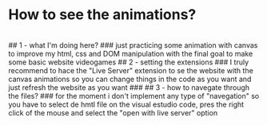 # How to see the animations?
<br>
##  1 - what I'm doing here?
### just practicing some animation with canvas to improve my html, css and DOM manipulation with the final goal to make some basic website videogames 
## 2 - setting the extensions
### I truly recommend to hace the "Live Server" extension to se the website with the canvas animations so you can change things in the code as you want and just refresh the website as you want
###
## 3 - how to navegate through the files?
### for the moment i don't implement any type of "navegation" so you have to select de hmtl  file on the visual estudio code, pres the right click of the mouse and select the "open with live server" option 

